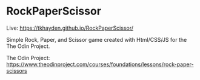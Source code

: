 # RockPaperScissor

Live: https://tkhayden.github.io/RockPaperScissor/

Simple Rock, Paper, and Scissor game created with Html/CSS/JS for the The Odin Project.

The Odin Project: https://www.theodinproject.com/courses/foundations/lessons/rock-paper-scissors
